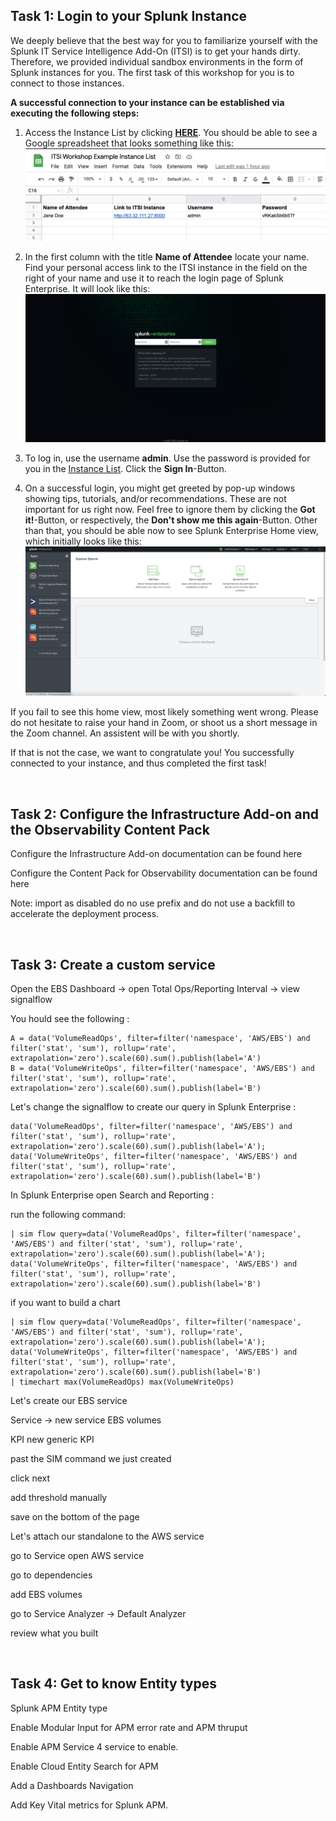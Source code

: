 ## Task 1: Login to your Splunk Instance

We deeply believe that the best way for you to familiarize yourself with the Splunk IT Service Intelligence Add-On (ITSI) is to get your hands dirty. Therefore, we provided individual sandbox environments in the form of Splunk instances for you. The first task of this workshop for you is to connect to those instances.

**A successful connection to your instance can be established via executing the following steps:**

1. Access the Instance List by clicking [**HERE**](https://docs.google.com/spreadsheets/d/1hc8tPm1xNGq_KkoPlV6BTmJbG0DJQWto_Jb1jAoKuOI/edit?usp=sharing). 
You should be able to see a Google spreadsheet that looks something like this: ![Screenshot_Instance_Sheet](../images/access_aws_instance/access_sheet.png)

2. In the first column with the title **Name of Attendee** locate your name. Find your personal access link to the ITSI instance in the field on the right of your name
and use it to reach the login page of Splunk Enterprise. It will look like this: ![Screenshot_Login](../images/access_aws_instance/login.png)

3. To log in, use the username **admin**. Use the password is provided for you in the [Instance List](https://docs.google.com/spreadsheets/d/1hc8tPm1xNGq_KkoPlV6BTmJbG0DJQWto_Jb1jAoKuOI/edit?usp=sharing). Click the **Sign In**-Button.

4. On a successful login, you might get greeted by pop-up windows showing tips, tutorials, and/or recommendations. These are not important for us right now. Feel free to ignore them by clicking the **Got it!**-Button, or respectively, the **Don't show me this again**-Button. Other than that, you should be able now to see Splunk Enterprise Home view, which initially looks like this: ![Screenshot_Home_View](../images/access_aws_instance/home_view.png)

If you fail to see this home view, most likely something went wrong. Please do not hesitate to raise your hand in Zoom, or shoot us a short message in the Zoom channel. An assistent will be with you shortly. 

If that is not the case, we want to congratulate you! You successfully connected to your instance, and thus completed the first task!

<br>

## Task 2: Configure the Infrastructure Add-on and the Observability Content Pack

Configure the Infrastructure Add-on documentation can be found here 

Configure the Content Pack for Observability documentation can be found here 

Note: import as disabled do no use prefix and do not use a backfill to accelerate the deployment process. 

<br>

## Task 3: Create a custom service

Open the EBS Dashboard -> open Total Ops/Reporting Interval -> view signalflow

You hould see the following :
```
A = data('VolumeReadOps', filter=filter('namespace', 'AWS/EBS') and filter('stat', 'sum'), rollup='rate', extrapolation='zero').scale(60).sum().publish(label='A')
B = data('VolumeWriteOps', filter=filter('namespace', 'AWS/EBS') and filter('stat', 'sum'), rollup='rate', extrapolation='zero').scale(60).sum().publish(label='B')
```
Let's change the signalflow to create our query in Splunk Enterprise :

```
data('VolumeReadOps', filter=filter('namespace', 'AWS/EBS') and filter('stat', 'sum'), rollup='rate', extrapolation='zero').scale(60).sum().publish(label='A');
data('VolumeWriteOps', filter=filter('namespace', 'AWS/EBS') and filter('stat', 'sum'), rollup='rate', extrapolation='zero').scale(60).sum().publish(label='B')
```
In Splunk Enterprise open Search and Reporting :

run the following command:

```
| sim flow query=data('VolumeReadOps', filter=filter('namespace', 'AWS/EBS') and filter('stat', 'sum'), rollup='rate', extrapolation='zero').scale(60).sum().publish(label='A');
data('VolumeWriteOps', filter=filter('namespace', 'AWS/EBS') and filter('stat', 'sum'), rollup='rate', extrapolation='zero').scale(60).sum().publish(label='B')
```
if you want to build a chart 

```
| sim flow query=data('VolumeReadOps', filter=filter('namespace', 'AWS/EBS') and filter('stat', 'sum'), rollup='rate', extrapolation='zero').scale(60).sum().publish(label='A');
data('VolumeWriteOps', filter=filter('namespace', 'AWS/EBS') and filter('stat', 'sum'), rollup='rate', extrapolation='zero').scale(60).sum().publish(label='B')
| timechart max(VolumeReadOps) max(VolumeWriteOps)
```

Let's create our EBS service 

Service -> new service EBS volumes

KPI new generic KPI 

past the SIM command we just created

click next 

add threshold manually

save on the bottom of the page

Let's attach our standalone to the AWS service

go to Service open AWS service

go to dependencies 

add EBS volumes

go to Service Analyzer -> Default Analyzer 

review what you built

<br>

## Task 4: Get to know Entity types

Splunk APM Entity type

Enable Modular Input for APM error rate and APM thruput

Enable APM Service 4 service to enable.

Enable Cloud Entity Search for APM 

Add a Dashboards Navigation

Add Key Vital metrics for Splunk APM.